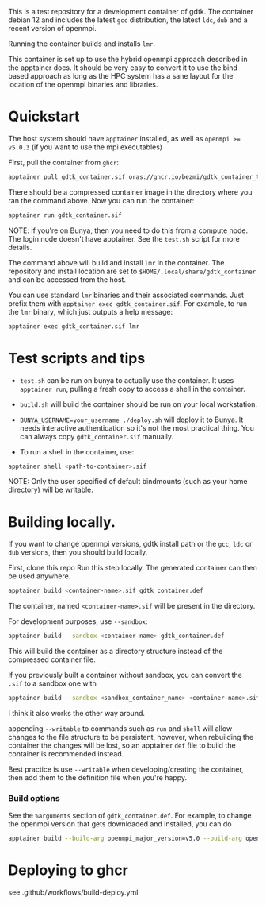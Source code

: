 This is a test repository for a development container of gdtk.
The container debian 12 and includes the latest `gcc` distribution, the latest `ldc`, `dub` and a recent version of openmpi.

Running the container builds and installs `lmr`.

This container is set up to use the hybrid openmpi approach described in the apptainer docs. It should be very easy to convert it to use the bind based approach as long as the HPC system has a sane layout for the location of the openmpi binaries and libraries.

# Quickstart
The host system should have `apptainer` installed, as well as `openmpi >= v5.0.3` (if you want to use the mpi executables)

First, pull the container from `ghcr`:
```sh
apptainer pull gdtk_container.sif oras://ghcr.io/bezmi/gdtk_container_test/gdtk_container_test:latest
```

There should be a compressed container image in the directory where you ran the command above. Now you can run the container:
```sh
apptainer run gdtk_container.sif

```
NOTE: if you're on Bunya, then you need to do this from a compute node. The login node doesn't have apptainer. See the `test.sh` script for more details.

The command above will build and install `lmr` in the container.
The repository and install location are set to `$HOME/.local/share/gdtk_container` and can be accessed from the host.

You can use standard `lmr` binaries and their associated commands. Just prefix them with `apptainer exec gdtk_container.sif`.
For example, to run the `lmr` binary, which just outputs a help message:

```sh
apptainer exec gdtk_container.sif lmr
```

# Test scripts and tips

- `test.sh` can be run on bunya to actually use the container. It uses `apptainer run`, pulling a fresh copy to access a shell in the container.
- `build.sh` will build the container should be run on your local workstation.
- `BUNYA_USERNAME=your_username ./deploy.sh` will deploy it to Bunya. It needs interactive authentication so it's not the most practical thing. You can always copy `gdtk_container.sif` manually.


- To run a shell in the container, use:
```sh
apptainer shell <path-to-container>.sif
```
NOTE: Only the user specified of default bindmounts (such as your home directory) will be writable.

# Building locally.
If you want to change openmpi versions, gdtk install path or the `gcc`, `ldc` or `dub` versions, then you should build locally.

First, clone this repo
Run this step locally. The generated container can then be used anywhere.
```sh
apptainer build <container-name>.sif gdtk_container.def
```

The container, named `<container-name>.sif` will be present in the directory.

For development purposes, use `--sandbox`:
```sh
apptainer build --sandbox <container-name> gdtk_container.def
```
This will build the container as a directory structure instead of the compressed container file.

If you previously built a container without sandbox, you can convert the `.sif` to a sandbox one with
```sh
apptainer build --sandbox <sandbox_container_name> <container-name>.sif
```
I think it also works the other way around.

appending `--writable` to commands such as `run` and `shell` will allow changes to the file structure to be persistent, however, when rebuilding the container the changes will be lost, so an apptainer `def` file to build the container is recommended instead.

Best practice is use `--writable` when developing/creating the container, then add them to the definition file when you're happy.

### Build options
See the `%arguments` section of `gdtk_container.def`.
For example, to change the openmpi version that gets downloaded and installed, you can do
```sh
apptainer build --build-arg openmpi_major_version=v5.0 --build-arg openmpi_release_name=openmpi-5.0.3 <container-name>.sif gdtk_container.def
```

# Deploying to ghcr
see .github/workflows/build-deploy.yml
